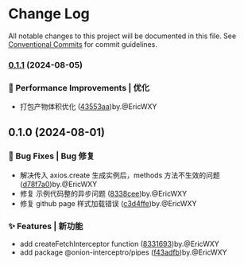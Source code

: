 # Change Log

All notable changes to this project will be documented in this file.
See [Conventional Commits](https://conventionalcommits.org) for commit guidelines.

### [0.1.1](https://github.com/coverjs/onion-interceptor/compare/v0.1.0...v0.1.1) (2024-08-05)

### 🚀 Performance Improvements | 优化

* 打包产物体积优化 ([43553aa](https://github.com/coverjs/onion-interceptor/commit/43553aad88bdc513359ef0f748c9d3a04201c0b9))by.@EricWXY

## 0.1.0 (2024-08-01)

### 🐛 Bug Fixes | Bug 修复

* 解决传入 axios.create 生成实例后，methods 方法不生效的问题 ([d78f7a0](https://github.com/coverjs/onion-interceptor/commit/d78f7a0ebce89e605082747d9c7461d8b8bdb161))by.@EricWXY
* 修复 示例代码整的异步问题 ([8338cee](https://github.com/coverjs/onion-interceptor/commit/8338cee38ee4fc5b765c03a1f31bcfeef209f8fb))by.@EricWXY
* 修复 github page 样式加载错误 ([c3d4ffe](https://github.com/coverjs/onion-interceptor/commit/c3d4ffecd4e200959f96ef088464267486a1cfcb))by.@EricWXY

### ✨ Features | 新功能

* add createFetchInterceptor function ([8331693](https://github.com/coverjs/onion-interceptor/commit/83316934b52866032e2c2064340cf73b7d414378))by.@EricWXY
* add package @onion-interceptro/pipes ([f43adfb](https://github.com/coverjs/onion-interceptor/commit/f43adfbdf8838eec92e2fb81ebe66ae9f0e6ac40))by.@EricWXY
